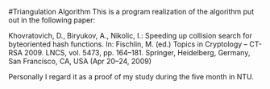 #Triangulation Algorithm
This is a program realization of the algorithm put out in the following paper:

Khovratovich, D., Biryukov, A., Nikolic, I.: Speeding up collision search for byteoriented hash functions. In: Fischlin, M. (ed.) Topics in Cryptology – CT-RSA 2009. LNCS, vol. 5473, pp. 164–181. Springer, Heidelberg, Germany, San Francisco, CA, USA (Apr 20–24, 2009)

Personally I regard it as a proof of my study during the five month in NTU.